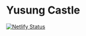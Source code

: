 # Yusung Castle

[![Netlify Status](https://api.netlify.com/api/v1/badges/4c84e06c-89f4-4e58-a4b4-b2585668570b/deploy-status)](https://app.netlify.com/sites/nervous-yalow-2e890b/deploys)
